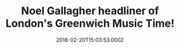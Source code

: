 ---
campaign-uuid: "c-43be0beb-fd1f-4f88-b9bb-90232aff83e7"
type: "Preview"
category: "Tickets"
date: "2018-02-20T15:03:53.000Z"
end-date: "2018-05-31T23:59:00.000Z"
disable-form: false
is_promoted: false
has_entry_page: false
title: "Noel Gallagher headliner of London's Greenwich Music Time!"
competition-description: "The rumours are true… and we can finally reveal that Noel\
  \ Gallagher has been confirmed as the headliner of London’s Greenwich Music Time\
  \ festival 2018. The outdoor festival well known amongst music fans in south east\
  \ London, will be held at The Old Royal Naval College from July 5 to 8 this year!\r\
  \nThe musician and the former Oasis star will be playing at the event on Saturday\
  \ night the 7th of July. \r\n<p>Tickets go on sale February 23rd, so… If you don't\
  \ want to miss him live, get them before they're sold out!</p>"
banner-img: "https://assets.expresslyapp.com/asset-0cbbdd8c-66e9-4674-b4d6-62b0a43d2e10.jpg"
logo-left-href: "https://www.tickx.co.uk/"
logo-left-image: "https://assets.expresslyapp.com/80c167db-20f6-48c0-b3af-cacfe885e812-thumb.png"
logo-left-title: "tickx"
has-winner: false
---